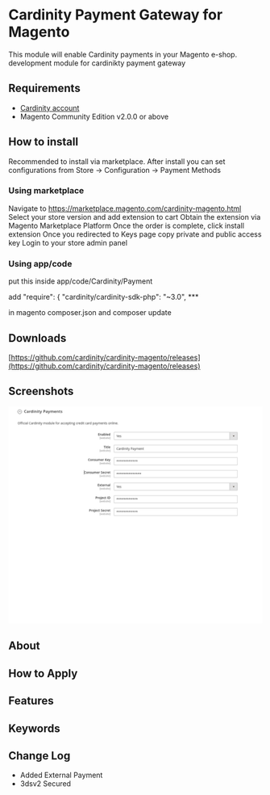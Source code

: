 # Cardinity Payment Gateway for Magento

This module will enable Cardinity payments in your Magento e-shop.
development module for cardinikty payment gateway

## Requirements
* [Cardinity account](https://cardinity.com/sign-up)
* Magento Community Edition v2.0.0 or above

## How to install
Recommended to install via marketplace. After install you can set configurations from Store -> Configuration -> Payment Methods

### Using marketplace
Navigate to https://marketplace.magento.com/cardinity-magento.html
Select your store version and add extension to cart
Obtain the extension via Magento Marketplace Platform
Once the order is complete, click install extension
Once you redirected to Keys page copy private and public access key
Login to your store admin panel

### Using app/code
put this inside app/code/Cardinity/Payment

add 
"require": {
	"cardinity/cardinity-sdk-php": "~3.0",
      ***

in magento composer.json and composer update

## Downloads
[https://github.com/cardinity/cardinity-magento/releases](https://github.com/cardinity/cardinity-magento/releases)

## Screenshots
![Admin Page](https://github.com/cardinity/cardinity-magento/raw/master/screen.png)

## About
## How to Apply
## Features
## Keywords

## Change Log

* Added External Payment 
* 3dsv2 Secured
